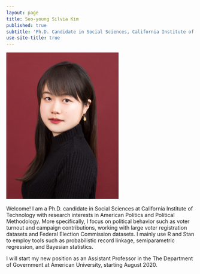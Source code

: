 ```yaml
---
layout: page
title: Seo-young Silvia Kim
published: true
subtitle: 'Ph.D. Candidate in Social Sciences, California Institute of Technology'
use-site-title: true
---
```


<div class="img">
  <img width="300" style = "margin: 0;" src="./img/profile-19Dec01-cropped.jpg" id = "profile">
</div>

Welcome! I am a Ph.D. candidate in Social Sciences at California Institute of Technology with research interests in American Politics and Political Methodology. More specifically, I focus on political behavior such as voter turnout and campaign contributions, working with large voter registration datasets and Federal Election Commission datasets. I mainly use R and Stan to employ tools such as probabilistic record linkage, semiparametric regression, and Bayesian statistics.

I will start my new position as an Assistant Professor in the The Department of Government at American University, starting August 2020. 
